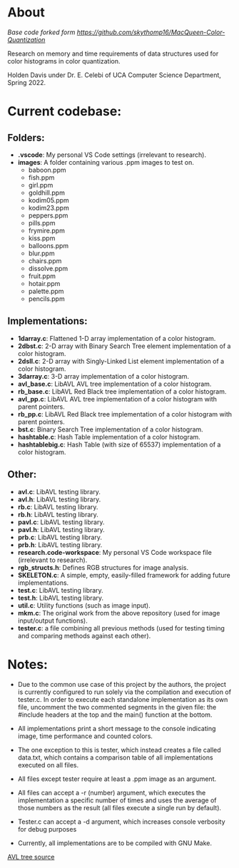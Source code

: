 # About

*Base code forked form https://github.com/skythomp16/MacQueen-Color-Quantization*

Research on memory and time requirements of data structures used for color histograms in color quantization.

Holden Davis under Dr. E. Celebi of UCA Computer Science Department, Spring 2022.

# Current codebase:
## Folders:
- **.vscode**: My personal VS Code settings (irrelevant to research).
- **images**: A folder containing various .ppm images to test on.
    - baboon.ppm
    - fish.ppm
    - girl.ppm
    - goldhill.ppm
    - kodim05.ppm
    - kodim23.ppm
    - peppers.ppm
    - pills.ppm
    - frymire.ppm
    - kiss.ppm
    - balloons.ppm
    - blur.ppm
    - chairs.ppm
    - dissolve.ppm
    - fruit.ppm
    - hotair.ppm
    - palette.ppm
    - pencils.ppm
## Implementations:
- **1darray.c**: Flattened 1-D array implementation of a color histogram.
- **2dbst.c**: 2-D array with Binary Search Tree element implementation of a color histogram.
- **2dsll.c**: 2-D array with Singly-Linked List element implementation of a color histogram.
- **3darray.c**: 3-D array implementation of a color histogram.
- **avl_base.c**: LibAVL AVL tree implementation of a color histogram.
- **rb_base.c**: LibAVL Red Black tree implementation of a color histogram.
- **avl_pp.c**: LibAVL AVL tree implementation of a color histogram with parent pointers.
- **rb_pp.c**: LibAVL Red Black tree implementation of a color histogram with parent pointers.
- **bst.c**: Binary Search Tree implementation of a color histogram.
- **hashtable.c**: Hash Table implementation of a color histogram.
- **hashtablebig.c**: Hash Table (with size of 65537) implementation of a color histogram.
## Other:
- **avl.c**: LibAVL testing library.
- **avl.h**: LibAVL testing library.
- **rb.c**: LibAVL testing library.
- **rb.h**: LibAVL testing library.
- **pavl.c**: LibAVL testing library.
- **pavl.h**: LibAVL testing library.
- **prb.c**: LibAVL testing library.
- **prb.h**: LibAVL testing library.
- **research.code-workspace**: My personal VS Code workspace file (irrelevant to research).
- **rgb_structs.h**: Defines RGB structures for image analysis.
- **SKELETON.c**: A simple, empty, easily-filled framework for adding future implementations.
- **test.c**: LibAVL testing library.
- **test.h**: LibAVL testing library.
- **util.c**: Utility functions (such as image input).
- **mkm.c**: The original work from the above repository (used for image input/output functions).
- **tester.c**: a file combining all previous methods (used for testing timing and comparing methods against each other).

# Notes:

- Due to the common use case of this project by the authors, the project is currently configured to run solely via the compilation and execution of tester.c. In order to execute each standalone implementation as its own file, uncomment the two commented segments in the given file: the #include headers at the top and the main() function at the bottom.

- All implementations print a short message to the console indicating image, time performance and counted colors.

- The one exception to this is tester, which instead creates a file called data.txt, which contains a comparison table of all implementations executed on all files.

- All files except tester require at least a .ppm image as an argument.

- All files can accept a -r (number) argument, which executes the implementation a specific number of times and uses the average of those numbers as the result (all files execute a single run by default).

- Tester.c can accept a -d argument, which increases console verbosity for debug purposes

- Currently, all implementations are to be compiled with GNU Make.

[AVL tree source](https://adtinfo.org/)